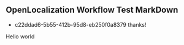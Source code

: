 ## OpenLocalization Workflow Test MarkDown
* c22ddad6-5b55-412b-95d8-eb250f0a8379 
thanks!

Hello world